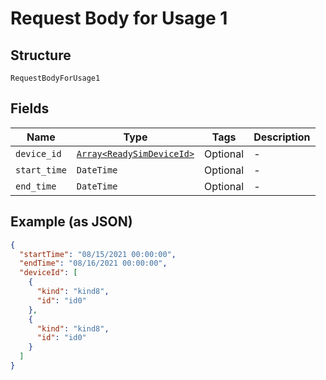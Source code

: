 
# Request Body for Usage 1

## Structure

`RequestBodyForUsage1`

## Fields

| Name | Type | Tags | Description |
|  --- | --- | --- | --- |
| `device_id` | [`Array<ReadySimDeviceId>`](../../doc/models/ready-sim-device-id.md) | Optional | - |
| `start_time` | `DateTime` | Optional | - |
| `end_time` | `DateTime` | Optional | - |

## Example (as JSON)

```json
{
  "startTime": "08/15/2021 00:00:00",
  "endTime": "08/16/2021 00:00:00",
  "deviceId": [
    {
      "kind": "kind8",
      "id": "id0"
    },
    {
      "kind": "kind8",
      "id": "id0"
    }
  ]
}
```

